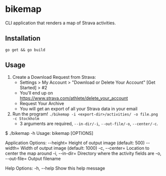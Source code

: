 # bikemap
CLI application that renders a map of Strava activities.

## Installation
`go get && go build`

## Usage
1. Create a Download Request from Strava:
    - Settings > My Account > "Download or Delete Your Account" [Get Started] > #2
    - You'll end up on https://www.strava.com/athlete/delete_your_account
    - Request Your Archive
    - You will get an export of all your Strava data in your email
2. Run the program! `./bikemap -i <export-dir>/activities/ -o file.png -c Stockholm`
    - 3 arguments are required, `--in-dir/-i`, `--out-file/-o`, `--center/-c`.


$ ./bikemap -h
Usage:
  bikemap [OPTIONS]

Application Options:
      --height=   Height of output image (default: 500)
      --width=    Width of output image (default: 1000)
  -c, --center=   Location to center the map around
  -i, --in-dir=   Directory where the activity fields are
  -o, --out-file= Output filename

Help Options:
  -h, --help      Show this help message

